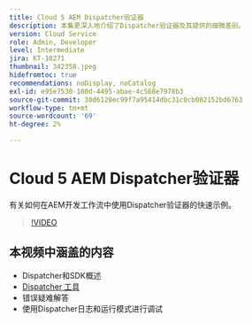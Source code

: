 ```yaml
---
title: Cloud 5 AEM Dispatcher验证器
description: 本集更深入地介绍了Dispatcher验证器及其提供的细微差别。
version: Cloud Service
role: Admin, Developer
level: Intermediate
jira: KT-10271
thumbnail: 342358.jpeg
hidefromtoc: true
recommendations: noDisplay, noCatalog
exl-id: e95e7530-100d-4495-abae-4c568e7978b3
source-git-commit: 30d6120ec99f7a95414dbc31c0cb002152bd6763
workflow-type: tm+mt
source-wordcount: '69'
ht-degree: 2%

---
```


# Cloud 5 AEM Dispatcher验证器

有关如何在AEM开发工作流中使用Dispatcher验证器的快速示例。

>[!VIDEO](https://video.tv.adobe.com/v/342358?quality=12&learn=on)

## 本视频中涵盖的内容

+ Dispatcher和SDK概述
+ [Dispatcher 工具](https://experienceleague.adobe.com/docs/experience-manager-cloud-service/content/implementing/content-delivery/validation-debug.html)
+ 错误疑难解答
+ 使用Dispatcher日志和运行模式进行调试
